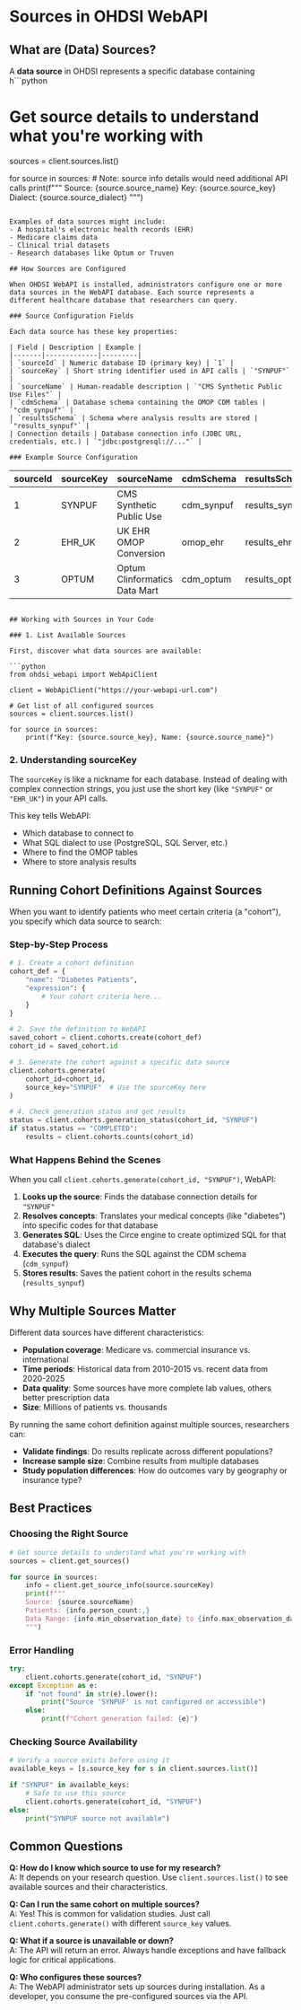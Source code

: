 # Sources in OHDSI WebAPI

## What are (Data) Sources?

A **data source** in OHDSI represents a specific database containing h```python
# Get source details to understand what you're working with
sources = client.sources.list()

for source in sources:
    # Note: source info details would need additional API calls
    print(f"""
    Source: {source.source_name}
    Key: {source.source_key}
    Dialect: {source.source_dialect}
    """)
```ta that has been converted to the [OMOP Common Data Model (CDM)](https://ohdsi.github.io/CommonDataModel/) format. Think of it as a pointer to a particular healthcare dataset that OHDSI tools can analyze.

Examples of data sources might include:
- A hospital's electronic health records (EHR) 
- Medicare claims data
- Clinical trial datasets
- Research databases like Optum or Truven

## How Sources are Configured

When OHDSI WebAPI is installed, administrators configure one or more data sources in the WebAPI database. Each source represents a different healthcare database that researchers can query.

### Source Configuration Fields

Each data source has these key properties:

| Field | Description | Example |
|-------|-------------|---------|
| `sourceId` | Numeric database ID (primary key) | `1` |
| `sourceKey` | Short string identifier used in API calls | `"SYNPUF"` |
| `sourceName` | Human-readable description | `"CMS Synthetic Public Use Files"` |
| `cdmSchema` | Database schema containing the OMOP CDM tables | `"cdm_synpuf"` |
| `resultsSchema` | Schema where analysis results are stored | `"results_synpuf"` |
| Connection details | Database connection info (JDBC URL, credentials, etc.) | `"jdbc:postgresql://..."` |

### Example Source Configuration

```
| sourceId | sourceKey | sourceName                    | cdmSchema   | resultsSchema |
|----------|-----------|-------------------------------|-------------|---------------|
| 1        | SYNPUF    | CMS Synthetic Public Use      | cdm_synpuf  | results_synpuf|
| 2        | EHR_UK    | UK EHR OMOP Conversion        | omop_ehr    | results_ehr   |
| 3        | OPTUM     | Optum Clinformatics Data Mart | cdm_optum   | results_optum |
```

## Working with Sources in Your Code

### 1. List Available Sources

First, discover what data sources are available:

```python
from ohdsi_webapi import WebApiClient

client = WebApiClient("https://your-webapi-url.com")

# Get list of all configured sources
sources = client.sources.list()

for source in sources:
    print(f"Key: {source.source_key}, Name: {source.source_name}")
```

### 2. Understanding sourceKey

The `sourceKey` is like a nickname for each database. Instead of dealing with complex connection strings, you just use the short key (like `"SYNPUF"` or `"EHR_UK"`) in your API calls.

This key tells WebAPI:
- Which database to connect to
- What SQL dialect to use (PostgreSQL, SQL Server, etc.)
- Where to find the OMOP tables
- Where to store analysis results

## Running Cohort Definitions Against Sources

When you want to identify patients who meet certain criteria (a "cohort"), you specify which data source to search:

### Step-by-Step Process

```python
# 1. Create a cohort definition
cohort_def = {
    "name": "Diabetes Patients",
    "expression": {
        # Your cohort criteria here...
    }
}

# 2. Save the definition to WebAPI
saved_cohort = client.cohorts.create(cohort_def)
cohort_id = saved_cohort.id

# 3. Generate the cohort against a specific data source
client.cohorts.generate(
    cohort_id=cohort_id,
    source_key="SYNPUF"  # Use the sourceKey here
)

# 4. Check generation status and get results
status = client.cohorts.generation_status(cohort_id, "SYNPUF")
if status.status == "COMPLETED":
    results = client.cohorts.counts(cohort_id)
```

### What Happens Behind the Scenes

When you call `client.cohorts.generate(cohort_id, "SYNPUF")`, WebAPI:

1. **Looks up the source**: Finds the database connection details for `"SYNPUF"`
2. **Resolves concepts**: Translates your medical concepts (like "diabetes") into specific codes for that database
3. **Generates SQL**: Uses the Circe engine to create optimized SQL for that database's dialect
4. **Executes the query**: Runs the SQL against the CDM schema (`cdm_synpuf`)
5. **Stores results**: Saves the patient cohort in the results schema (`results_synpuf`)

## Why Multiple Sources Matter

Different data sources have different characteristics:

- **Population coverage**: Medicare vs. commercial insurance vs. international
- **Time periods**: Historical data from 2010-2015 vs. recent data from 2020-2025  
- **Data quality**: Some sources have more complete lab values, others better prescription data
- **Size**: Millions of patients vs. thousands

By running the same cohort definition against multiple sources, researchers can:
- **Validate findings**: Do results replicate across different populations?
- **Increase sample size**: Combine results from multiple databases
- **Study population differences**: How do outcomes vary by geography or insurance type?

## Best Practices

### Choosing the Right Source

```python
# Get source details to understand what you're working with
sources = client.get_sources()

for source in sources:
    info = client.get_source_info(source.sourceKey)
    print(f"""
    Source: {source.sourceName}
    Patients: {info.person_count:,}
    Data Range: {info.min_observation_date} to {info.max_observation_date}
    """)
```

### Error Handling

```python
try:
    client.cohorts.generate(cohort_id, "SYNPUF")
except Exception as e:
    if "not found" in str(e).lower():
        print("Source 'SYNPUF' is not configured or accessible")
    else:
        print(f"Cohort generation failed: {e}")
```

### Checking Source Availability

```python
# Verify a source exists before using it
available_keys = [s.source_key for s in client.sources.list()]

if "SYNPUF" in available_keys:
    # Safe to use this source
    client.cohorts.generate(cohort_id, "SYNPUF")
else:
    print("SYNPUF source not available")
```

## Common Questions

**Q: How do I know which source to use for my research?**  
A: It depends on your research question. Use `client.sources.list()` to see available sources and their characteristics.

**Q: Can I run the same cohort on multiple sources?**  
A: Yes! This is common for validation studies. Just call `client.cohorts.generate()` with different `source_key` values.

**Q: What if a source is unavailable or down?**  
A: The API will return an error. Always handle exceptions and have fallback logic for critical applications.

**Q: Who configures these sources?**  
A: The WebAPI administrator sets up sources during installation. As a developer, you consume the pre-configured sources via the API.
